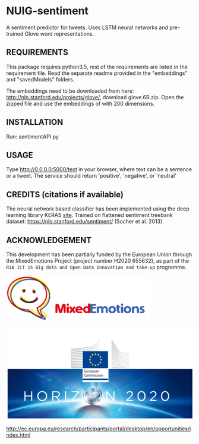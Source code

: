 # NUIG-sentiment
A sentiment predictor for tweets. Uses LSTM neural networks and pre-trained Glove word representations.

## REQUIREMENTS

This package requires python3.5, rest of the requirements are listed in the requirement file.
Read the separate readme provided in the "embeddings" and "savedModels" folders.

The embeddings need to be downloaded from here: 
http://nlp.stanford.edu/projects/glove/, download glove.6B.zip. Open the zipped file and use the embeddings of with 200 dimensions.

## INSTALLATION

Run: 
sentimentAPI.py

## USAGE

Type http://0.0.0.0:5000/text in your browser, where text can be a sentence or a tweet. 
The service should return 'positive', 'negative', or 'neutral'

## CREDITS (citations if available)

The neural network based classifier has been implemented using the deep learning library KERAS [site](https://keras.io).
Trained on flattened sentiment treebank dataset: https://nlp.stanford.edu/sentiment/ (Socher et al. 2013)

## ACKNOWLEDGEMENT

This development has been partially funded by the European Union through the MixedEmotions Project (project number H2020 655632), as part of the `RIA ICT 15 Big data and Open Data Innovation and take-up` programme.

![MixedEmotions](https://raw.githubusercontent.com/MixedEmotions/MixedEmotions/master/img/me.png) 

![EU](https://raw.githubusercontent.com/MixedEmotions/MixedEmotions/master/img/H2020-Web.png)

http://ec.europa.eu/research/participants/portal/desktop/en/opportunities/index.html

